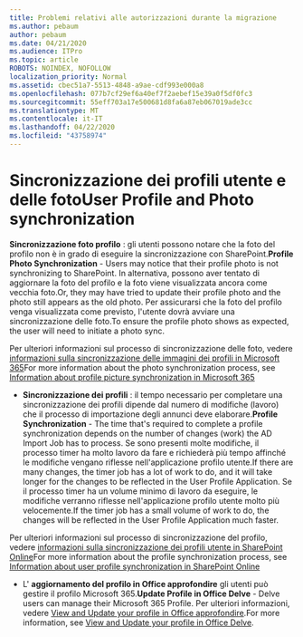 ```yaml
---
title: Problemi relativi alle autorizzazioni durante la migrazione
ms.author: pebaum
author: pebaum
ms.date: 04/21/2020
ms.audience: ITPro
ms.topic: article
ROBOTS: NOINDEX, NOFOLLOW
localization_priority: Normal
ms.assetid: cbec51a7-5513-4848-a9ae-cdf993e000a8
ms.openlocfilehash: 077b7cf29ef6a40ef7f2aebef15e39a0f5df0fc3
ms.sourcegitcommit: 55eff703a17e500681d8fa6a87eb067019ade3cc
ms.translationtype: MT
ms.contentlocale: it-IT
ms.lasthandoff: 04/22/2020
ms.locfileid: "43758974"
---
```

# <a name="user-profile-and-photo-synchronization"></a><span data-ttu-id="42215-102">Sincronizzazione dei profili utente e delle foto</span><span class="sxs-lookup"><span data-stu-id="42215-102">User Profile and Photo synchronization</span></span>

 <span data-ttu-id="42215-103">**Sincronizzazione foto profilo** : gli utenti possono notare che la foto del profilo non è in grado di eseguire la sincronizzazione con SharePoint.</span><span class="sxs-lookup"><span data-stu-id="42215-103">**Profile Photo Synchronization** - Users may notice that their profile photo is not synchronizing to SharePoint.</span></span> <span data-ttu-id="42215-104">In alternativa, possono aver tentato di aggiornare la foto del profilo e la foto viene visualizzata ancora come vecchia foto.</span><span class="sxs-lookup"><span data-stu-id="42215-104">Or, they may have tried to update their profile photo and the photo still appears as the old photo.</span></span> <span data-ttu-id="42215-105">Per assicurarsi che la foto del profilo venga visualizzata come previsto, l'utente dovrà avviare una sincronizzazione delle foto.</span><span class="sxs-lookup"><span data-stu-id="42215-105">To ensure the profile photo shows as expected, the user will need to initiate a photo sync.</span></span> 
  
<span data-ttu-id="42215-106">Per ulteriori informazioni sul processo di sincronizzazione delle foto, vedere [informazioni sulla sincronizzazione delle immagini dei profili in Microsoft 365](https://go.microsoft.com/fwlink/?linkid=2022634)</span><span class="sxs-lookup"><span data-stu-id="42215-106">For more information about the photo synchronization process, see [Information about profile picture synchronization in Microsoft 365](https://go.microsoft.com/fwlink/?linkid=2022634)</span></span>
  
- <span data-ttu-id="42215-107">**Sincronizzazione dei profili** : il tempo necessario per completare una sincronizzazione dei profili dipende dal numero di modifiche (lavoro) che il processo di importazione degli annunci deve elaborare.</span><span class="sxs-lookup"><span data-stu-id="42215-107">**Profile Synchronization** - The time that's required to complete a profile synchronization depends on the number of changes (work) the AD Import Job has to process.</span></span> <span data-ttu-id="42215-108">Se sono presenti molte modifiche, il processo timer ha molto lavoro da fare e richiederà più tempo affinché le modifiche vengano riflesse nell'applicazione profilo utente.</span><span class="sxs-lookup"><span data-stu-id="42215-108">If there are many changes, the timer job has a lot of work to do, and it will take longer for the changes to be reflected in the User Profile Application.</span></span> <span data-ttu-id="42215-109">Se il processo timer ha un volume minimo di lavoro da eseguire, le modifiche verranno riflesse nell'applicazione profilo utente molto più velocemente.</span><span class="sxs-lookup"><span data-stu-id="42215-109">If the timer job has a small volume of work to do, the changes will be reflected in the User Profile Application much faster.</span></span> 
  
<span data-ttu-id="42215-110">Per ulteriori informazioni sul processo di sincronizzazione del profilo, vedere [informazioni sulla sincronizzazione dei profili utente in SharePoint Online](https://go.microsoft.com/fwlink/?linkid=2022639)</span><span class="sxs-lookup"><span data-stu-id="42215-110">For more information about the profile synchronization process, see [Information about user profile synchronization in SharePoint Online](https://go.microsoft.com/fwlink/?linkid=2022639)</span></span>
    
- <span data-ttu-id="42215-111">L' **aggiornamento del profilo in Office approfondire** gli utenti può gestire il profilo Microsoft 365.</span><span class="sxs-lookup"><span data-stu-id="42215-111">**Update Profile in Office Delve** - Delve users can manage their Microsoft 365 Profile.</span></span> <span data-ttu-id="42215-112">Per ulteriori informazioni, vedere [View and Update your profile in Office approfondire](https://support.office.com/article/View-and-update-your-profile-in-Office-Delve-4e84343b-eedf-45a1-aeb9-8627ccca14ba).</span><span class="sxs-lookup"><span data-stu-id="42215-112">For more information, see [View and Update your profile in Office Delve](https://support.office.com/article/View-and-update-your-profile-in-Office-Delve-4e84343b-eedf-45a1-aeb9-8627ccca14ba).</span></span>
    

